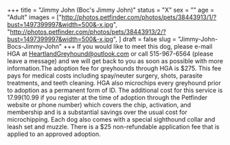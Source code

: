 +++
title = "Jimmy John (Boc's Jimmy John)"
status = "X"
sex = ""
age = "Adult"
images = ["http://photos.petfinder.com/photos/pets/38443913/1/?bust=1497399997&width=500&-x.jpg",
"http://photos.petfinder.com/photos/pets/38443913/2/?bust=1497399997&width=500&-x.jpg",
]
draft = false
slug = "Jimmy-John-Bocs-Jimmy-John"
+++
If you would like to meet this dog, please e-mail HGA at HeartlandGreyhound@outlook.com or call 515-967-6564 (please leave a message) and we will get back to you as soon as possible with more information.The adoption fee for greyhounds through HGA is $275. This fee pays for medical costs including spay/neuter surgery, shots, parasite treatments, and teeth cleaning. HGA also microchips every greyhound prior to adoption as a permanent form of ID. The additional cost for this service is $17.99 ($10.99 if you register at the time of adoption through the Petfinder website or phone number) which covers the chip, activation, and membership and is a substantial savings over the usual cost for microchipping. Each dog also comes with a special sighthound collar and leash set and muzzle. There is a $25 non-refundable application fee that is applied to an approved adoption.
